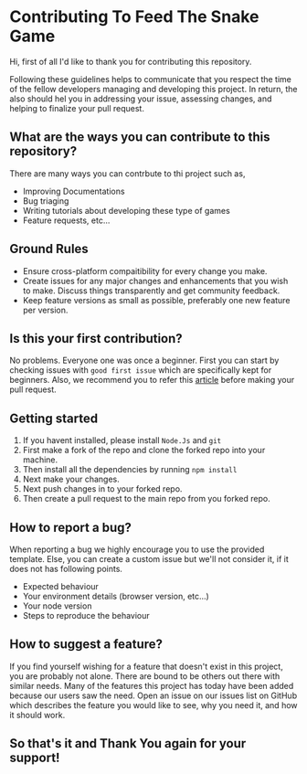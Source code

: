 # Contributing To Feed The Snake Game

Hi, first of all I'd like to thank you for contributing this repository.

Following these guidelines helps to communicate that you respect the time of the fellow developers managing and developing this project. In return, the also should hel you in addressing your issue, assessing changes, and helping to finalize your pull request.

## What are the ways you can contribute to this repository?

There are many ways you can contrbute to thi project such as,

-   Improving Documentations
-   Bug triaging
-   Writing tutorials about developing these type of games
-   Feature requests, etc...

## Ground Rules

-   Ensure cross-platform compaitibility for every change you make.
-   Create issues for any major changes and enhancements that you wish to make. Discuss things transparently and get community feedback.
-   Keep feature versions as small as possible, preferably one new feature per version.

## Is this your first contribution?

No problems. Everyone one was once a beginner. First you can start by checking issues with `good first issue` which are specifically kept for beginners. Also, we recommend you to refer this [article](https://app.egghead.io/playlists/how-to-contribute-to-an-open-source-project-on-github) before making your pull request.

## Getting started

1. If you havent installed, please install `Node.Js` and `git`
2. First make a fork of the repo and clone the forked repo into your machine.
3. Then install all the dependencies by running `npm install`
4. Next make your changes.
5. Next push changes in to your forked repo.
6. Then create a pull request to the main repo from you forked repo.

## How to report a bug?

When reporting a bug we highly encourage you to use the provided template. Else, you can create a custom issue but we'll not consider it, if it does not has following points.

-   Expected behaviour
-   Your environment details (browser version, etc...)
-   Your node version
-   Steps to reproduce the behaviour

## How to suggest a feature?

If you find yourself wishing for a feature that doesn't exist in this project, you are probably not alone. There are bound to be others out there with similar needs. Many of the features this project has today have been added because our users saw the need. Open an issue on our issues list on GitHub which describes the feature you would like to see, why you need it, and how it should work.

## So that's it and Thank You again for your support!
